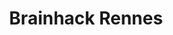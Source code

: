 ---
title: Brainhack Rennes
organizers:
  - Julie Coloigner
contact: julie.coloigner@irisa.fr
website:
address: Inria Research Centre, Domaine de Voluceau, 78150
position:
  lat: 48.8378281
  lng: 2.1030058
dates:
  - 2019-11-14
  - 2019-11-15
---
